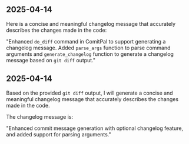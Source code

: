 ## 2025-04-14
Here is a concise and meaningful changelog message that accurately describes the changes made in the code:

"Enhanced `do_diff` command in ComitPal to support generating a changelog message. Added `parse_args` function to parse command arguments and `generate_changelog` function to generate a changelog message based on `git diff` output."

## 2025-04-14
Based on the provided `git diff` output, I will generate a concise and meaningful changelog message that accurately describes the changes made in the code.

The changelog message is:

"Enhanced commit message generation with optional changelog feature, and added support for parsing arguments."

